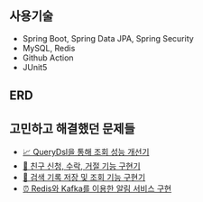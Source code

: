 ## 사용기술

* Spring Boot, Spring Data JPA, Spring Security
* MySQL, Redis
* Github Action
* JUnit5

## ERD


## 고민하고 해결했던 문제들

* [📈 QueryDsl을 통해 조회 성능 개선기]()
* [👭 친구 신청, 수락, 거절 기능 구현기]()
* [🔎 검색 기록 저장 및 조회 기능 구현기]()
* [⏰ Redis와 Kafka를 이용한 알림 서비스 구현]()
